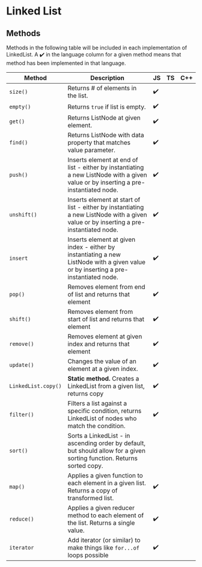 # Linked List


## Methods
Methods in the following table will be included in each implementation of LinkedList. A ✔️ in the language column for a given method means that method has been implemented in that language. 

| Method | Description | JS | TS | C++ |
| ------ | ----------- | -- | -- | --- |
| `size()` | Returns # of elements in the list. | ✔️ |  |  |
| `empty()` | Returns `true` if list is empty. | ✔️ |  |  |
| `get()` | Returns ListNode at given element. | ✔️ |  |  |
| `find()` | Returns ListNode with data property that matches value parameter. | ✔️ |  |  |
| `push()` | Inserts element at end of list - either by instantiating a new ListNode with a given value or by inserting a pre-instantiated node. | ✔️ |  |  |
| `unshift()` | Inserts element at start of list - either by instantiating a new ListNode with a given value or by inserting a pre-instantiated node. | ✔️ |  |  |
| `insert` | Inserts element at given index - either by instantiating a new ListNode with a given value or by inserting a pre-instantiated node. | ✔️ |  |  |
| `pop()` | Removes element from end of list and returns that element | ✔️ |  |  |
| `shift()` | Removes element from start of list and returns that element | ✔️ |  |  |
| `remove()` | Removes element at given index and returns that element | ✔️ |  |  |
| `update()` | Changes the value of an element at a given index. | ✔️ |  |  |
| `LinkedList.copy()` | __Static method.__ Creates a LinkedList from a given list, returns copy | ✔️ |  |  |
| `filter()` | Filters a list against a specific condition, returns LinkedList of nodes who match the condition. | ✔️ |  |  |
| `sort()` | Sorts a LinkedList - in ascending order by default, but should allow for a given sorting function. Returns sorted copy. |  |  |  |
| `map()` | Applies a given function to each element in a given list. Returns a copy of transformed list. | ✔️ |  |  |
| `reduce()` | Applies a given reducer method to each element of the list. Returns a single value. | ✔️ |  |  |
| `iterator` | Add iterator (or similar) to make things like `for...of` loops possible | ✔️ |  |  |